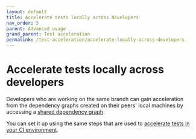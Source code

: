 ```yaml
---
layout: default
title: Accelerate tests locally across developers
nav_order: 5
parent: Advanced usage
grand_parent: Test acceleration
permalink: /test-acceleration/accelerate-locally-across-developers
---
```


# Accelerate tests locally across developers
Developers who are working on the same branch can gain acceleration from the dependency graphs created on their peers' local machines by accessing a [shared dependency graph](../how-it-works.md#shared-dependency-graph).   

You can set it up using the same steps that are used to [accelerate tests in your CI environment](accelerate-tests-in-ci.md).